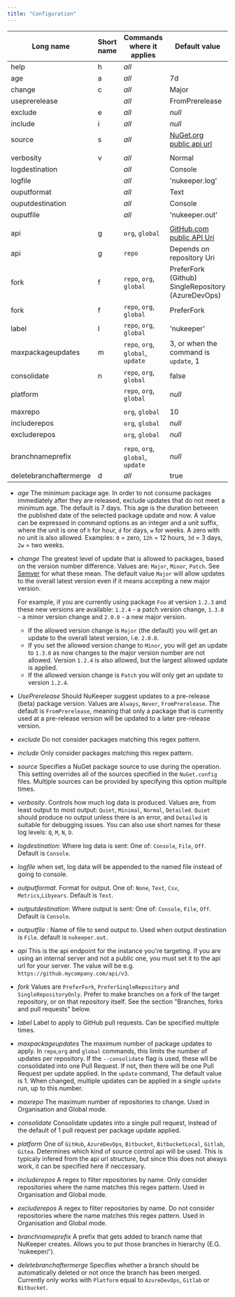 ```yaml
---
title: "Configuration"
---
```



| Long name        | Short name | Commands where it applies | Default value          |
|------------------|-----------|---------------------------|-------------------------|
| help             | h         | _all_                     |                         |
| age              | a         | _all_                     | 7d                      |
| change           | c         | _all_                     | Major                   |
| useprerelease    |           | _all_                     | FromPrerelease          |
| exclude          | e         | _all_                     | _null_                  |
| include          | i         | _all_                     | _null_                  |
| source           | s         | _all_                     |[NuGet.org public api url](https://api.nuget.org/v3/index.json)|
|                  |           |                           |                         |
| verbosity        | v         | _all_                     | Normal                  |
| logdestination   |           | _all_                     | Console                 |
| logfile          |           | _all_                     | 'nukeeper.log'          |
| ouputformat      |           | _all_                     | Text                    |
| ouputdestination |           | _all_                     | Console                 |
| ouputfile        |           | _all_                     | 'nukeeper.out'          |
|                  |           |                           |                         |
| api              | g         | `org`, `global`           |[GitHub.com public API Uri](https://api.github.com/)|
| api              | g         | `repo`                    | Depends on repository Uri|
| fork             | f         | `repo`, `org`, `global`   | PreferFork (Github) <br/> SingleRepository (AzureDevOps) |
| fork             | f         | `repo`, `org`, `global`   | PreferFork              |
| label            | l         | `repo`, `org`, `global`   | 'nukeeper'              |
| maxpackageupdates| m         | `repo`, `org`, `global`, `update`| 3, or when the command is `update`, 1 |
| consolidate      | n         | `repo`, `org`, `global`   | false                   |
| platform         |           | `repo`, `org`, `global`   | _null_                  |
|                  |           |                           |                         |
| maxrepo          |           | `org`, `global`           | 10                      |
| includerepos     |           | `org`, `global`           | _null_                  |
| excluderepos     |           | `org`, `global`           | _null_                  |
|                  |           |                           |                         |
| branchnameprefix |           | `repo`, `org`, `global`, `update`| _null_           |
| deletebranchaftermerge | d   | _all_                     | true                    |

* *age* The minimum package age. In order to not consume packages immediately after they are released, exclude updates that do not meet a minimum age.  The default is 7 days. This age is the duration between the published date of the selected package update and now.
 A value can be expressed in command options as an integer and a unit suffix,
where the unit is one of `h` for hour, `d` for days, `w` for weeks. A zero with no unit is also allowed.
Examples: `0` = zero, `12h` = 12 hours, `3d` = 3 days, `2w` = two weeks.

* *change* The greatest level of update that is allowed to packages, based on the version number difference. Values are:  `Major`, `Minor`, `Patch`.
 See [Semver](http://semver.org/) for what these mean.
 The default value `Major` will allow updates to the overall latest version even if it means accepting a new major version.

  For example, if you are currently using package `Foo` at version `1.2.3` and these new versions are available: `1.2.4` - a patch version change, `1.3.0` - a minor version change and `2.0.0` - a new major version.
  * If the allowed version change is `Major` (the default) you will get an update to the overall latest version, i.e. `2.0.0`.
  * If you set the allowed version change to `Minor`, you will get an update to `1.3.0` as now changes to the major version number are not allowed. Version `1.2.4` is also allowed, but the largest allowed update is applied.
  * If the allowed version change is `Patch` you will only get an update to version `1.2.4`.

* *UsePrerelease* Should NuKeeper suggest updates to a pre-release (beta) package version. Values are `Always`, `Never`, `FromPrerelease`. The default is `FromPrerelease`, meaning that only a package that is currently used at a pre-release version will be updated to a later pre-release version.

* *exclude* Do not consider packages matching this regex pattern.
* *include* Only consider packages matching this regex pattern.
* *source* Specifies a NuGet package source to use during the operation. This setting overrides all of the sources specified in the `NuGet.config` files. Multiple sources can be provided by specifying this option multiple times.

* *verbosity*. Controls how much log data is produced. Values are, from least output to most output: `Quiet`, `Minimal`, `Normal`, `Detailed`. `Quiet` should produce no output unless there is an error, and `Detailed` is suitable for debugging issues.  You can also use short names for these log levels: `Q`, `M`, `N`, `D`.
* *logdestination*: Where log data is sent: One of: `Console`, `File`, `Off`. Default is `Console`.
* *logfile* when set, log data will be appended to the named file instead of going to console.
* *outputformat*. Format for output. One of: `None`, `Text`, `Csv`, `Metrics`,`Libyears`. Default is `Text`.
* *outputdestination*: Where output is sent: One of: `Console`, `File`, `Off`. Default is `Console`.
* *outputfile* : Name of file to send output to. Used when output destination is `File`. default is `nukeeper.out`.

* *api* This is the api endpoint for the instance you're targeting. If you are using an internal server and not a public one, you must set it to the api url for your server. The value will be e.g. `https://github.mycompany.com/api/v3`.
* *fork* Values are `PreferFork`, `PreferSingleRepository` and `SingleRepositoryOnly`. Prefer to make branches on a fork of the target repository, or on that repository itself. See the section "Branches, forks and pull requests" below.
* *label* Label to apply to GitHub pull requests. Can be specified multiple times.
* *maxpackageupdates* The maximum number of package updates to apply. In `repo`,`org` and `global` commands, this limits the number of updates per repository. If the `--consolidate` flag is used, these wll be consolidated into one Pull Request. If not, then there will be one Pull Request per update applied. In the `update` command, The default value is 1. When changed, multiple updates can be applied in a single `update` run, up to this number.
* *maxrepo* The maximum number of repositories to change. Used in Organisation and Global mode.
* *consolidate* Consolidate updates into a single pull request, instead of the default of 1 pull request per package update applied.
* *platform* One of `GitHub`, `AzureDevOps`, `Bitbucket`, `BitbucketLocal`, `Gitlab`, `Gitea`. Determines which kind of source control api will be used. This is typicaly infered from the api url structure, but since this does not always work, it can be specified here if neccessary.

* *includerepos* A regex to filter repositories by name. Only consider repositories where the name matches this regex pattern. Used in Organisation and Global mode.
* *excluderepos* A regex to filter repositories by name. Do not consider repositories where the name matches this regex pattern. Used in Organisation and Global mode.

* *branchnameprefix* A prefix that gets added to branch name that NuKeeper creates. Allows you to put those branches in hierarchy (E.G. 'nukeeper/').
* *deletebranchaftermerge* Specifies whether a branch should be automatically deleted or not once the branch has been merged. Currently only works with `Platform` equal to `AzureDevOps`, `Gitlab` or `Bitbucket`.
